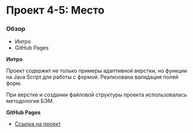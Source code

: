 # Проект 4-5: Место

### Обзор
* Интро
* GitHub Pages

**Интро**

Проект содержит не только примеры адаптивной верстки, но функции на Java Script для работы с формой. 
Реализована валидация полей форм.

При верстке и создании файловой структуры проекта использовалась методология БЭМ.


**GitHub Pages**

* [Ссылка на проект](https://tyv72.github.io/mesto/)
